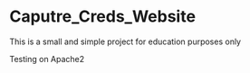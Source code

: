 # Caputre_Creds_Website
This is a small and simple project for education purposes only

Testing on Apache2
